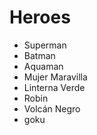 # Heroes

* Superman
* Batman
* Aquaman
* Mujer Maravilla
* Linterna Verde
* Robin
* Volcán Negro
* goku
